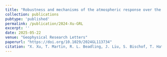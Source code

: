 ```yaml
---
title: "Robustness and mechanisms of the atmospheric response over the Southern Ocean to idealized freshwater input around Antarctica"
collection: publications
pubtype: 'published'
permalink: /publication/2024-Xu-GRL
excerpt: ''
date: 2025-05-22
venue: "Geophysical Research Letters"
paperurl: "https://doi.org/10.1029/2024GL113734"
citation: "X. Xu, T. Martin, R. L. Beadling, J. Liu, S. Bischof, T. Hattermann, W. Huo, Q. Li, J. C. Marshall, M. Muilwijk, A. G. Pauling, A. Purich, I. J. Smith, N. C. Swart and M. Thomas. &quot;Robustness and mechanisms of the atmospheric response over the Southern Ocean to idealized freshwater input around Antarctica&quot; <i>Geophysical Research Letters</i>. 52: e2024GL113734"
---
```


